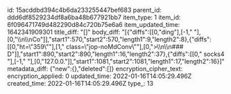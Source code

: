 id: 15acddbd394c4b6da233255447bef683
parent_id: ddd6df8529234df8a6ba48b677921bb7
item_type: 1
item_id: 6f096471749d482290d84c720b75e6a6
item_updated_time: 1642341909301
title_diff: "[]"
body_diff: "[{\"diffs\":[[0,\"ding\"],[-1,\" \"],[0,\"\\\n\\\nCo\"]],\"start1\":570,\"start2\":570,\"length1\":9,\"length2\":8},{\"diffs\":[[0,\"ht=\\\"359\\\"\"],[1,\" class=\\\"jop-noMdConv\\\"\"],[0,\">\\\n\\\n### D\"]],\"start1\":890,\"start2\":890,\"length1\":16,\"length2\":37},{\"diffs\":[[0,\" socks4 \"],[-1,\" \"],[0,\"127.0.0.\"]],\"start1\":1081,\"start2\":1081,\"length1\":17,\"length2\":16}]"
metadata_diff: {"new":{},"deleted":[]}
encryption_cipher_text: 
encryption_applied: 0
updated_time: 2022-01-16T14:05:29.496Z
created_time: 2022-01-16T14:05:29.496Z
type_: 13